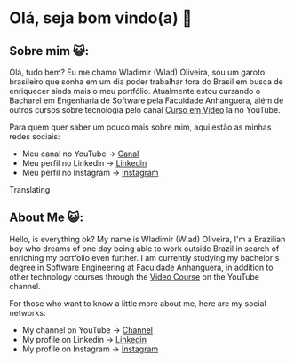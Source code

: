 # Olá, seja bom vindo(a) 👋

## Sobre mim 😺:

Olá, tudo bem? Eu me chamo Wladimir (Wlad) Oliveira, sou um garoto brasileiro que sonha em um dia poder trabalhar fora do Brasil em busca de enriquecer ainda mais o meu portfólio. Atualmente estou cursando o Bacharel em Engenharia de Software pela Faculdade Anhanguera, além de outros cursos sobre tecnologia pelo canal [Curso em Vídeo](https://www.youtube.com/@CursoemVideo) la no YouTube.

Para quem quer saber um pouco mais sobre mim, aqui estão as minhas redes sociais:

* Meu canal no YouTube -> [Canal](https://www.youtube.com/@unwlad)
* Meu perfil no Linkedin -> [Linkedin](https://www.linkedin.com/in/moraeswladimir/)
* Meu perfil no Instagram -> [Instagram](https://www.instagram.com/wladoliveira_/)

Translating

## About Me 😺:

Hello, is everything ok? My name is Wladimir (Wlad) Oliveira, I'm a Brazilian boy who dreams of one day being able to work outside Brazil in search of enriching my portfolio even further. I am currently studying my bachelor's degree in Software Engineering at Faculdade Anhanguera, in addition to other technology courses through the [Video Course](https://www.youtube.com/@CursoemVideo) on the YouTube channel.

For those who want to know a little more about me, here are my social networks:

* My channel on YouTube -> [Channel](https://www.youtube.com/@unwlad)
* My profile on Linkedin -> [Linkedin](https://www.linkedin.com/in/moraeswladimir/)
* My profile on Instagram -> [Instagram](https://www.instagram.com/wladoliveira_/)